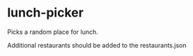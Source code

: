 # lunch-picker
Picks a random place for lunch.

Additional restaurants should be added to the restaurants.json
